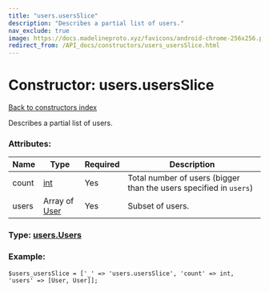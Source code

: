 ```yaml
---
title: "users.usersSlice"
description: "Describes a partial list of users."
nav_exclude: true
image: https://docs.madelineproto.xyz/favicons/android-chrome-256x256.png
redirect_from: /API_docs/constructors/users_usersSlice.html
---
```

# Constructor: users.usersSlice  
[Back to constructors index](/API_docs/constructors/index.html)



Describes a partial list of users.

### Attributes:

| Name     |    Type       | Required | Description |
|----------|---------------|----------|-------------|
|count|[int](/API_docs/types/int.html) | Yes|Total number of users (bigger than the users specified in `users`)|
|users|Array of [User](/API_docs/types/User.html) | Yes|Subset of users.|



### Type: [users.Users](/API_docs/types/users.Users.html)


### Example:

```
$users_usersSlice = ['_' => 'users.usersSlice', 'count' => int, 'users' => [User, User]];
```  
